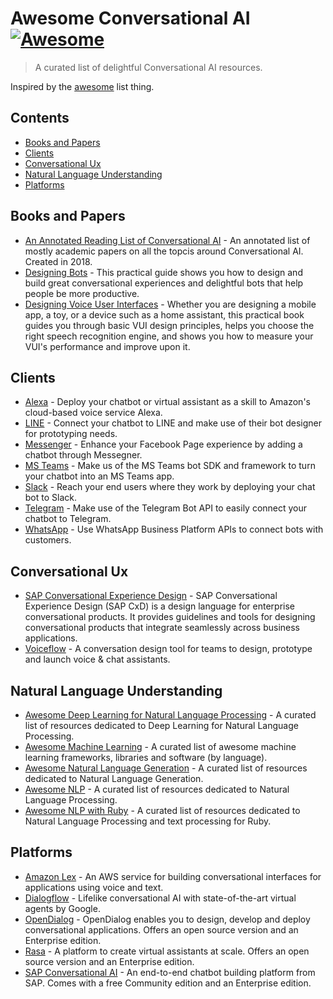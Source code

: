 # Awesome Conversational AI [![Awesome](https://awesome.re/badge.svg)](https://awesome.re)
> A curated list of delightful Conversational AI resources.

Inspired by the [awesome](https://github.com/sindresorhus/awesome) list thing.

## Contents

- [Books and Papers](#books-and-papers)
- [Clients](#clients)
- [Conversational Ux](#conversational-ux)
- [Natural Language Understanding](#natural-language-understanding)
- [Platforms](#platforms)

## Books and Papers

- [An Annotated Reading List of Conversational AI](https://medium.com/x8-the-ai-community/a-reading-list-and-mini-survey-of-conversational-ai-32fceea97180) - An annotated list of mostly academic papers on all the topcis around Conversational AI. Created in 2018.
- [Designing Bots](https://www.oreilly.com/library/view/designing-bots/9781491974810/) - This practical guide shows you how to design and build great conversational experiences and delightful bots that help people be more productive.
- [Designing Voice User Interfaces](https://www.oreilly.com/library/view/designing-voice-user/9781491955406/) - Whether you are designing a mobile app, a toy, or a device such as a home assistant, this practical book guides you through basic VUI design principles, helps you choose the right speech recognition engine, and shows you how to measure your VUI's performance and improve upon it.

## Clients

- [Alexa](https://developer.amazon.com/) - Deploy your chatbot or virtual assistant as a skill to Amazon's cloud-based voice service Alexa.
- [LINE](https://developers.line.biz/) - Connect your chatbot to LINE and make use of their bot designer for prototyping needs.
- [Messenger](https://developers.facebook.com/docs/messenger-platform/) - Enhance your Facebook Page experience by adding a chatbot through Messegner.
- [MS Teams](https://developer.microsoft.com/microsoft-teams) - Make us of the MS Teams bot SDK and framework to turn your chatbot into an MS Teams app.
- [Slack](https://api.slack.com/) - Reach your end users where they work by deploying your chat bot to Slack.
- [Telegram](https://core.telegram.org/) - Make use of the Telegram Bot API to easily connect your chatbot to Telegram.
- [WhatsApp](https://developers.facebook.com/docs/whatsapp/) - Use WhatsApp Business Platform APIs to connect bots with customers.

## Conversational Ux

- [SAP Conversational Experience Design](https://experience.sap.com/conversational-ux/) - SAP Conversational Experience Design (SAP CxD) is a design language for enterprise conversational products. It provides guidelines and tools for designing conversational products that integrate seamlessly across business applications.
- [Voiceflow](https://www.voiceflow.com/) - A conversation design tool for teams to design, prototype and launch voice & chat assistants.

## Natural Language Understanding

- [Awesome Deep Learning for Natural Language Processing](https://github.com/brianspiering/awesome-dl4nlp) - A curated list of resources dedicated to Deep Learning for Natural Language Processing.
- [Awesome Machine Learning](https://github.com/josephmisiti/awesome-machine-learning) - A curated list of awesome machine learning frameworks, libraries and software (by language).
- [Awesome Natural Language Generation](https://github.com/accelerated-text/awesome-nlg) - A curated list of resources dedicated to Natural Language Generation.
- [Awesome NLP](https://github.com/keon/awesome-nlp) - A curated list of resources dedicated to Natural Language Processing.
- [Awesome NLP with Ruby](https://github.com/arbox/nlp-with-ruby) - A curated list of resources dedicated to Natural Language Processing and text processing for Ruby.

## Platforms

- [Amazon Lex](https://aws.amazon.com/lex/) - An AWS service for building conversational interfaces for applications using voice and text.
- [Dialogflow](https://cloud.google.com/dialogflow) - Lifelike conversational AI with state-of-the-art virtual agents by Google.
- [OpenDialog](https://opendialog.ai/) - OpenDialog enables you to design, develop and deploy conversational applications. Offers an open source version and an Enterprise edition.
- [Rasa](https://rasa.com/) - A platform to create virtual assistants at scale. Offers an open source version and an Enterprise edition.
- [SAP Conversational AI](https://cai.tools.sap/) - An end-to-end chatbot building platform from SAP. Comes with a free Community edition and an Enterprise edition.
